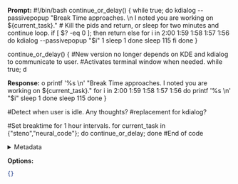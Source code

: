**Prompt:**
#!/bin/bash
continue_or_delay() {
  while true; do
    kdialog --passivepopup "Break Time approaches. \n I noted you are working on ${current_task}."
    # Kill the pids and return, or sleep for two minutes and continue loop.
    if [ $? -eq 0 ]; then
      return
    else
      for i in 2:00 1:59 1:58 1:57 1:56
      do
        kdialog --passivepopup "$i" 1
        sleep 1
      done
        sleep 115
    fi
    done
}

continue_or_delay() {
  #New version no longer depends on KDE and kdialog to communicate to user.
  #Activates terminal window when needed.
while true; d

**Response:**
o
  printf '%s \n' "Break Time approaches. I noted you are working on ${current_task}."
  for i in 2:00 1:59 1:58 1:57 1:56
  do
    printf '%s \n' "$i"
    sleep 1
  done
    sleep 115
done
}

#Detect when user is idle. Any thoughts?
#replacement for kdialog?

#Set breaktime for 1 hour intervals.
for current_task in {"steno","neural_code"}; do continue_or_delay; done
#End of code


<details><summary>Metadata</summary>

- Duration: 2140 ms
- Datetime: 2023-11-04T10:03:01.183707
- Model: gpt-3.5-turbo-instruct

</details>

**Options:**
```json
{}
```

